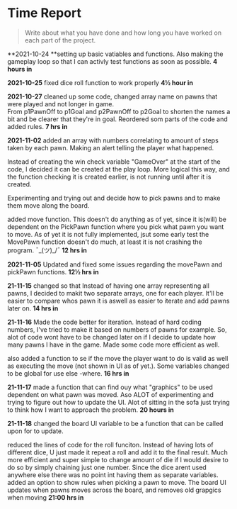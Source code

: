 # Time Report

> Write about what you have done and how long you have worked on each part of the project.

**2021-10-24 **setting up basic vatiables and functions. Also making the gameplay loop so that I can activly test functions as soon as possible.
**4 hours in**

**2021-10-25** fixed dice roll function to work properly
**4½ hour in**

**2021-10-27** cleaned up some code, changed array name on pawns that were played and not longer in game.  
From p1PawnOff to p1Goal and p2PawnOff to p2Goal to shorten the names a bit and be clearer that they're in goal. Reordered som parts of the code and added rules.
**7 hrs in**

**2021-11-02** added an array with numbers correlating to amount of steps taken by each pawn. Making an alert telling the player what happened.

Instead of creating the win check variable "GameOver" at the start of the code, I decided it can be created at the play loop. More logical this way, and the function checking it is created earlier, is not running until after it is created.

Experimenting and trying out and decide how to pick pawns
and to make them move along the board.

added move function. This doesn't do anything as of yet, since it is(will) be dependent on the PickPawn function where you pick what pawn you want to move. As of yet it is not fully implemented, jsut some early test the MovePawn function doesn't do much, at least it is not crashing the program. ¯\_(ツ)_/¯
**12 hrs in**

**2021-11-05** Updated and fixed some issues regarding the movePawn and pickPawn functions.
**12½ hrs in**

**21-11-15** changed so that Instead of having one array representing all pawns, I decided to makit two separate arrays, one for each player. It'll be easier to compare whos pawn it is aswell as easier to iterate and add pawns later on.
**14 hrs in**

**21-11-16** Made the code better for iteration. Instead of hard coding numbers, I've tried to make it based on numbers of pawns for example. So, alot of code wont have to be changed later on if I decide to update how many pawns I have in the game. Made some code more efficient as well.

also added a function to se if the move the player want to do is valid as well as executing the move (not shown in UI as of yet.). Some variables changed to be global for use else -where. 
**16 hrs in**

**21-11-17** made a function that can find ouy what "graphics" to be used dependent on what pawn was moved. Aso ALOT of experimenting and trying to figure out how to update the UI. Alot of sitting in the sofa just trying to think how I want to approach the problem.
**20 hours in**

**21-11-18** changed the board UI variable to be a function that can be called upon for to update.

reduced the lines of code for the roll funciton. Instead of having lots of different dice, U just made it repeat a roll and add it to the final result. Much more efficient and super simple to change amount of die if I would desire to do so by simply chaining just one number. Since the dice arent used anywhere else there was no point int having them as separate variables.
added an option to show rules when picking a pawn to move.
The board UI updates when pawns moves across the board, and removes old grapgics when moving
**21:00 hrs in**
